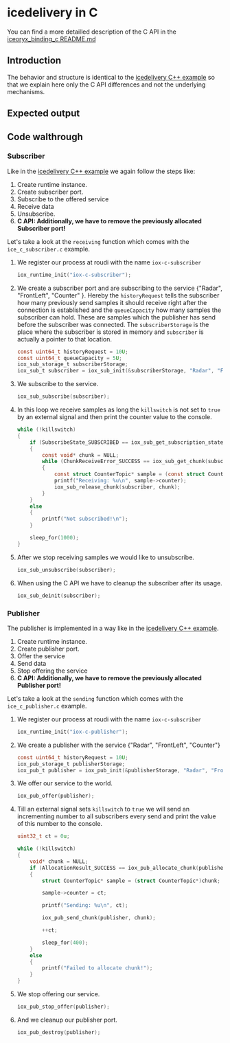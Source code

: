 # icedelivery in C

You can find a more detailled description of the C API in the [iceoryx_binding_c README.md](../../iceoryx_binding_c)

## Introduction

The behavior and structure is identical to the [icedelivery C++ example](../icedelivery/)
so that we explain here only the C API differences and not the
underlying mechanisms.

## Expected output

<!-- @todo Add expected output with asciinema recording before v1.0-->

## Code walthrough

### Subscriber

Like in the
[icedelivery C++ example](../icedelivery/)
we again follow the steps like:

 1. Create runtime instance.
 2. Create subscriber port.
 3. Subscribe to the offered service
 4. Receive data
 5. Unsubscribe.
 6. **C API: Additionally, we have to remove the previously allocated Subscriber
        port!**

Let's take a look at the `receiving` function which comes with the
`ice_c_subscriber.c` example.

 1. We register our process at roudi with the name `iox-c-subscriber`
    ```c
    iox_runtime_init("iox-c-subscriber");
    ```
  
 2. We create a subscriber port and are subscribing to the service
    {"Radar", "FrontLeft", "Counter" }. Hereby the `historyRequest`
    tells the subscriber how many previously send samples it should receive
    right after the connection is established and the `queueCapacity` how many
    samples the subscriber can hold. These are samples which the publisher has
    send before the subscriber was connected.
    The `subscriberStorage` is the place where the subscriber is stored in
    memory and `subscriber` is actually a pointer to that location.
    ```c
    const uint64_t historyRequest = 10U;
    const uint64_t queueCapacity = 5U;
    iox_sub_storage_t subscriberStorage;
    iox_sub_t subscriber = iox_sub_init(&subscriberStorage, "Radar", "FrontLeft", "Counter", queueCapacity, historyRequest);
    ```

  3. We subscribe to the service.
     ```c
     iox_sub_subscribe(subscriber);
     ```

  4. In this loop we receive samples as long the `killswitch` is not
     set to `true` by an external signal and then print the counter
     value to the console.
     ```c
     while (!killswitch)
     {
         if (SubscribeState_SUBSCRIBED == iox_sub_get_subscription_state(subscriber))
         {
             const void* chunk = NULL;
             while (ChunkReceiveError_SUCCESS == iox_sub_get_chunk(subscriber, &chunk))
             {
                 const struct CounterTopic* sample = (const struct CounterTopic*)(chunk);
                 printf("Receiving: %u\n", sample->counter);
                 iox_sub_release_chunk(subscriber, chunk);
             }
         }
         else
         {
             printf("Not subscribed!\n");
         }

         sleep_for(1000);
     }
     ```
  
  5. After we stop receiving samples we would like to unsubscribe.
     ```c
     iox_sub_unsubscribe(subscriber);
     ```

  6. When using the C API we have to cleanup the subscriber after
     its usage.
     ```c
     iox_sub_deinit(subscriber);
     ```

### Publisher
The publisher is implemented in a way like in the
[icedelivery C++ example](../icedelivery/).

 1. Create runtime instance.
 2. Create publisher port.
 3. Offer the service
 4. Send data
 5. Stop offering the service
 6. **C API: Additionally, we have to remove the previously allocated Publisher
        port!**

Let's take a look at the `sending` function which comes with the
`ice_c_publisher.c` example.

 1. We register our process at roudi with the name `iox-c-subscriber`
    ```c
    iox_runtime_init("iox-c-publisher");
    ```
 2. We create a publisher with the service
    {"Radar", "FrontLeft", "Counter"}
    ```c
    const uint64_t historyRequest = 10U;
    iox_pub_storage_t publisherStorage;
    iox_pub_t publisher = iox_pub_init(&publisherStorage, "Radar", "FrontLeft", "Counter", historyRequest);
    ```
 3. We offer our service to the world.
    ```c
    iox_pub_offer(publisher);
    ```

 4. Till an external signal sets `killswitch` to `true` we will send an
    incrementing number to all subscribers every send and print the
    value of this number to the console.
    ```c
    uint32_t ct = 0u;

    while (!killswitch)
    {
        void* chunk = NULL;
        if (AllocationResult_SUCCESS == iox_pub_allocate_chunk(publisher, &chunk, sizeof(struct CounterTopic)))
        {
            struct CounterTopic* sample = (struct CounterTopic*)chunk;

            sample->counter = ct;

            printf("Sending: %u\n", ct);

            iox_pub_send_chunk(publisher, chunk);

            ++ct;

            sleep_for(400);
        }
        else
        {
            printf("Failed to allocate chunk!");
        }
    }
    ```

 5. We stop offering our service.
    ```c
    iox_pub_stop_offer(publisher);
    ```

 6. And we cleanup our publisher port.
    ```c
    iox_pub_destroy(publisher);
    ```
